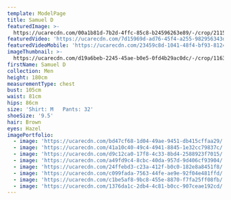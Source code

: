 ```yaml
---
template: ModelPage
title: Samuel D
featuredImage: >-
  https://ucarecdn.com/00a1b81d-7b2d-4ffc-85c8-b24596263e89/-/crop/2115x1136/0,0/-/preview/
featuredVideo: 'https://ucarecdn.com/7d15969d-ad76-45f4-a255-982956343d15/'
featuredVideoMobile: 'https://ucarecdn.com/23459c8d-1041-48f4-bf93-8124ff55eb78/'
imageThumbnail: >-
  https://ucarecdn.com/d19a6beb-2245-45ae-b0e5-0fd4b29ac0dc/-/crop/1163x1749/219,209/-/preview/
firstName: Samuel D
collection: Men
height: 180cm
measurementType: chest
bust: 105cm
waist: 81cm
hips: 86cm
size: 'Shirt: M   Pants: 32'
shoeSize: '9.5'
hair: Brown
eyes: Hazel
imagePortfolio:
  - image: 'https://ucarecdn.com/bd47cf68-1d04-49ae-9451-db415cffaa29/'
  - image: 'https://ucarecdn.com/41a10c40-49c4-4941-8845-1e32cc79837c/'
  - image: 'https://ucarecdn.com/d9c12ca0-17f8-4c33-8bd4-2588923f7015/'
  - image: 'https://ucarecdn.com/a49fd9c4-8cbc-40da-957d-9d406cf93904/'
  - image: 'https://ucarecdn.com/24ffebd3-c23a-412f-b0c0-182e8a8451f8/'
  - image: 'https://ucarecdn.com/c099fada-7563-44fe-ae9e-92f04e481ffd/'
  - image: 'https://ucarecdn.com/c1be5af8-9bc8-455e-8870-f7fa25ff08fb/'
  - image: 'https://ucarecdn.com/1376da1c-2db4-4c81-b0cc-907ceae192cd/'
---
```


